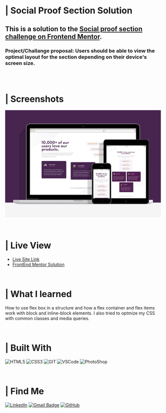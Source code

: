 # | Social Proof Section Solution
## This is a solution to the [Social proof section challenge on Frontend Mentor](https://www.frontendmentor.io/challenges/social-proof-section-6e0qTv_bA). 
### Project/Challange proposal: Users should be able to view the optimal layout for the section depending on their device's screen size.

<br><br>

# | Screenshots
![](./images/screenshot/screenshot.png)

<br>

# | Live View
- [Live Site Link](https://guilhermerera.github.io/social-proof-section-master/)
- [FrontEnd Mentor Solution](https://www.frontendmentor.io/solutions/social-proof-section-using-html5-and-css3-flex-box-_xzcRBj1V)

<br>

# | What I learned
How to use flex box in a structure and how a flex container and flex items work with block and inline-block elements. I also tried to optmize my CSS with common classes and media queries.

<br>

# | Built With
 <img src="https://img.shields.io/badge/HTML5-E34F26?style=for-the-badge&logo=html5&logoColor=white" alt="HTML5"> <img src="https://img.shields.io/badge/CSS3-1572B6?style=for-the-badge&logo=css3&logoColor=white" ALT="CSS3"> <img src="https://img.shields.io/badge/Git-F05032?style=for-the-badge&logo=git&logoColor=white" alt="GIT"> <img src="https://img.shields.io/badge/Visual_Studio_Code-0078D4?style=for-the-badge&logo=visual%20studio%20code&logoColor=white" alt="VSCode"> <img src="https://img.shields.io/badge/Adobe%20Photoshop-31A8FF?style=for-the-badge&logo=Adobe%20Photoshop&logoColor=black" alt="PhotoShop">

<br>

# | Find Me
[![LinkedIn](https://img.shields.io/badge/LinkedIn-0077B5?style=for-the-badge&logo=linkedin&logoColor=white)](https://www.linkedin.com/in/guilherme-ferreira-6841b023/) [![Gmail Badge](https://img.shields.io/badge/-guilhermerera@gmail.com-f24f4f?style=flat-square&logo=Gmail&logoColor=white&link=mailto:guilhermerera@gmail.com)](mailto:guilhermerera@gmail.com) [![GitHub](https://img.shields.io/github/followers/guilhermerera.svg?style=social&label=Follow&maxAge=2592000)](https://github.com/guilhermerera)